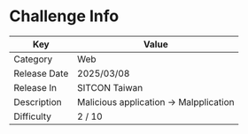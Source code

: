 # Challenge Info

| Key          | Value                                  |
| ------------ | -------------------------------------- |
| Category     | Web                                    |
| Release Date | 2025/03/08                             |
| Release In   | SITCON Taiwan                          |
| Description  | Malicious application -> Malpplication |
| Difficulty   | 2 / 10                                 |
